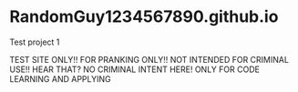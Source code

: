 # RandomGuy1234567890.github.io
Test project 1

TEST SITE ONLY!!
FOR PRANKING ONLY!!
NOT INTENDED FOR CRIMINAL USE!!
HEAR THAT? NO CRIMINAL INTENT HERE! ONLY FOR CODE LEARNING AND APPLYING
